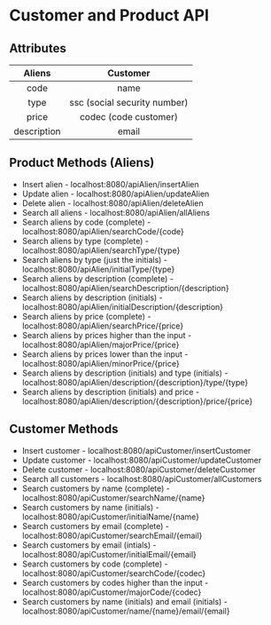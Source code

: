 # Customer and Product API

## Attributes
Aliens      | Customer
:----------:|:---------:
code        | name
type        | ssc (social security number)
price       | codec (code customer)
description | email

## Product Methods (Aliens)
* Insert alien - localhost:8080/apiAlien/insertAlien
* Update alien - localhost:8080/apiAlien/updateAlien
* Delete alien - localhost:8080/apiAlien/deleteAlien
* Search all aliens - localhost:8080/apiAlien/allAliens
* Search aliens by code (complete) - localhost:8080/apiAlien/searchCode/{code}
* Search aliens by type (complete) - localhost:8080/apiAlien/searchType/{type}
* Search aliens by type (just the initials) - localhost:8080/apiAlien/initialType/{type}
* Search aliens by description (complete) - localhost:8080/apiAlien/searchDescription/{description}
* Search aliens by description (initials) - localhost:8080/apiAlien/initialDescription/{description}
* Search aliens by price (complete) - localhost:8080/apiAlien/searchPrice/{price}
* Search aliens by prices higher than the input - localhost:8080/apiAlien/majorPrice/{price}
* Search aliens by prices lower than the input - localhost:8080/apiAlien/minorPrice/{price}
* Search aliens by description (initials) and type (initials) - localhost:8080/apiAlien/description/{description}/type/{type}
* Search aliens by description (initials) and price - localhost:8080/apiAlien/description/{description}/price/{price}

## Customer Methods
* Insert customer - localhost:8080/apiCustomer/insertCustomer
* Update customer - localhost:8080/apiCustomer/updateCustomer
* Delete customer - localhost:8080/apiCustomer/deleteCustomer
* Search all customers - localhost:8080/apiCustomer/allCustomers
* Search customers by name (complete) - localhost:8080/apiCustomer/searchName/{name}
* Search customers by name (initials) - localhost:8080/apiCustomer/initialName/{name}
* Search customers by email (complete) - localhost:8080/apiCustomer/searchEmail/{email}
* Search customers by email (intials) - localhost:8080/apiCustomer/initialEmail/{email}
* Search customers by code (complete) - localhost:8080/apiCustomer/searchCode/{codec}
* Search customers by codes higher than the input - localhost:8080/apiCustomer/majorCode/{codec}
* Search customers by name (initials) and email (initials) - localhost:8080/apiCustomer/name/{name}/email/{email}
